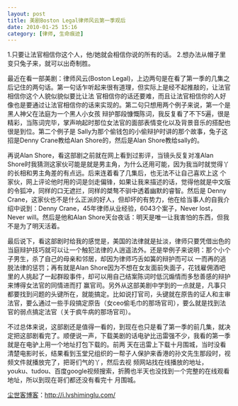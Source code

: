 ```yaml
---
layout: post
title: 美剧Boston Legal律师风云第一季观后
date: 2010-01-25 15:16
category: [律师, 生命痕迹]
---
```

1.只要让法官相信你这个人，他/她就会相信你说的所有的话。
2.想办法从帽子里变只兔子来，就可以出奇制胜。

最近在看一部美剧：律师风云(Boston Legal)，上边两句是在看了第一季的几集之后记住的两句话。第一句话乍听起来很有道理，但实际上是经不起推敲的，让法官相信你这个人貌似貌似要比让法 官相信你的话还要难，而且让法官相信你的人好像也是要通过让法官相信你的话来实现的。第二句只想用两个例子来说，第一个是黑人神父在法庭为一个黑人小女孩 辩护那段慷慨陈词，我反复看了不下5遍，很是精彩，当陈词完毕，掌声响起时那位女法官的面部表情变化以及背景音乐的搭配也很是到位。第二个例子是 Sally为那个偷钱包的小偷辩护时讲的那个故事，兔子这招是Denny Crane教给Alan Shore的，然后是Alan Shore教给sally的。

再说Alan Shore，看这部剧之前就在网上看到过影评，当镜头反复对准Alan Shore时我猜测这家伙可能是就是男主角，为什么还用可能，因为我当时就觉得丫的长相和男主角差的有点远。后来连着看了几集后，也无法不让自己喜欢上这 个家伙，网上评论他时用的词是剑走偏锋，如果让我来描述的话，觉得他就是中文版的令狐冲，同样的口无遮拦，同样的桀骜不驯中透着幽默的睿智。然后是 Denny Crane，这家伙也不是什么正派的好人，但却坏的有势力，他在给当事人的自我介绍中说到：Denny Crane，45年律师从业经验，6043个案子，Never lost，Never will。然后是他和Alan Shore天台夜话：明天是唯一让我害怕的东西，但我不是为了明天活着。

最后说下，看这部剧时给我的感觉是，美国的法律就是扯淡，律师只要凭借出色的当庭辩护技巧就可以让一个触犯法律的人逍遥法外。还是举例子来说明：那个小个子男生，杀了自己的母亲和邻居，却因为律师巧舌如簧的辩护而可以 一而再的逃脱法律的惩罚；再有就是Alan Shore因为不想在女友面前失面子，花钱雇佣酒吧里的人挑起了一起群殴事件，却可以用自己结案陈词时低沉煽情而多愁善感的辩护来博得女法官的同情进而打 赢官司。另外从这部美剧中学到的一点就是，凡事只都要找到问题的头键所在，就能搞定。比如说打官司，头键就在原告的证人和主审法官，要么通过一些手段搞定原告（女ceo偷毛巾的那场官司），要么就是找到法官的弱点搞定法官（关于疯牛病的那场官司）。

不过总体来说，这部剧还是值得一看的，到现在也只是看了第一季的前几集，就决定把这部剧看完了。顺便说一声，下载美剧的话电驴比迅雷强不少，我看的第一季就是在电驴上用一个地址打包下载的。前两 天在迅雷上下载十月围城，当时没看清楚电影时长，结果看到玉堂兄组织的一帮子人保护来香港的孙文先生那段时，视频文件就播放完了，把哥们气的丫，然后去视 频网站找在线播放的地址，youku、tudou、百度google视频搜索，折腾也半天也没找到一个完整的在线观看地址，所以到现在哥们都还没有看完十 月围城。

<a href="http://i.lvshiminglu.com/">尘世客博客</a>：<a href="http://i.lvshiminglu.com/">http://i.lvshiminglu.com/</a>

